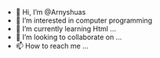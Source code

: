 - 👋 Hi, I’m @Arnyshuas
- 👀 I’m interested in computer programming
- 🌱 I’m currently learning Html ...
- 💞️ I’m looking to collaborate on ...
- 📫 How to reach me ...

<!---
Arnyshuas/Arnyshuas is a ✨ special ✨ repository because its `README.md` (this file) appears on your GitHub profile.
You can click the Preview link to take a look at your changes.
--->
